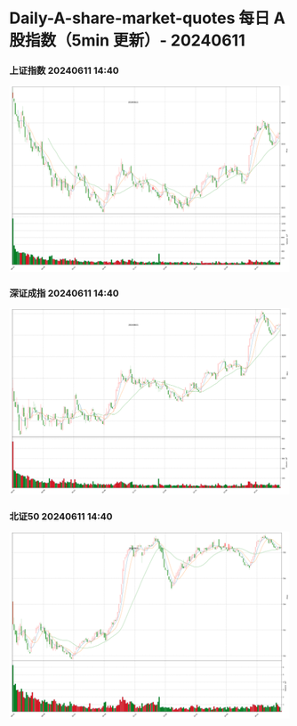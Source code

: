 
# Daily-A-share-market-quotes 每日 A 股指数（5min 更新）- 20240611

### 上证指数 20240611 14:40
![](./fig/2024/6/20240611-sh000001.png)

### 深证成指 20240611 14:40
![](./fig/2024/6/20240611-sz399001.png)

### 北证50 20240611 14:40
![](./fig/2024/6/20240611-bj899050.png)
